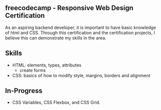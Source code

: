 ## freecodecamp - Responsive Web Design Certification
As an aspiring backend developer, it is important to have basic knowledge of html and CSS. Through this certification and the certification projects, I believe this can demonstrate my skills in the area.

## Skills
- HTML: elements, types, attributes
  - create forms 
- CSS: basics of how to modify style, margins, borders and alignment

## In-Progress
- CSS Variables, CSS Flexbox, and CSS Grid.
